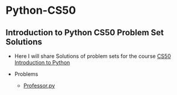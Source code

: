# Python-CS50
## Introduction to Python CS50 Problem Set Solutions

* Here I will share Solutions of problem sets for the course [CS50 Introduction to Python](https://cs50.harvard.edu/python/2022/)

* Problems
  * [Professor.py](https://cs50.harvard.edu/python/2022/psets/4/professor/)


